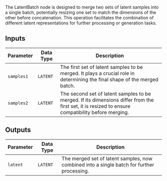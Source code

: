 The LatentBatch node is designed to merge two sets of latent samples into a single batch, potentially resizing one set to match the dimensions of the other before concatenation. This operation facilitates the combination of different latent representations for further processing or generation tasks.

## Inputs

| Parameter    | Data Type | Description |
|--------------|-------------|-------------|
| `samples1`   | `LATENT`    | The first set of latent samples to be merged. It plays a crucial role in determining the final shape of the merged batch. |
| `samples2`   | `LATENT`    | The second set of latent samples to be merged. If its dimensions differ from the first set, it is resized to ensure compatibility before merging. |

## Outputs

| Parameter | Data Type | Description |
|-----------|-------------|-------------|
| `latent`  | `LATENT`    | The merged set of latent samples, now combined into a single batch for further processing. |
